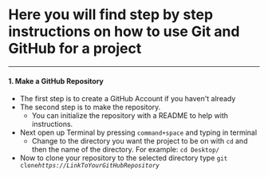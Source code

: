 # Here you will find step by step instructions on how to use Git and GitHub for a project

--- 

#### 1. Make a GitHub Repository
* The first step is to create a GitHub Account if you haven't already 
* The second step is to make the repository.
    * You can initialize the repository with a README to help with instructions.
* Next open up Terminal by pressing ```command+space``` and typing in terminal
    * Change to the directory you want the project to be on with ```cd``` and then the name of the directory. For example: ```cd Desktop/ ``` 
* Now to clone your repository to the selected directory type ```git clone```*```https://LinkToYourGitHubRepository```*
